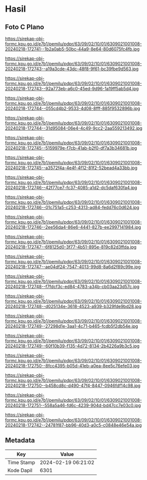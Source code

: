# Hasil

## Foto C Plano

https://sirekap-obj-formc.kpu.go.id/e7b1/pemilu/pdpr/63/09/02/10/01/6309021001008-20240218-172741--1b2a0ab5-50bc-44a9-8e64-80d6075fc4fb.jpg

https://sirekap-obj-formc.kpu.go.id/e7b1/pemilu/pdpr/63/09/02/10/01/6309021001008-20240218-172743--a19a3cde-43dc-48f8-9f61-bc39fbe9d563.jpg

https://sirekap-obj-formc.kpu.go.id/e7b1/pemilu/pdpr/63/09/02/10/01/6309021001008-20240218-172743--92a773eb-a6c0-45ed-9d96-1a19ff5ab5d4.jpg

https://sirekap-obj-formc.kpu.go.id/e7b1/pemilu/pdpr/63/09/02/10/01/6309021001008-20240218-172744--055cd4b2-9533-4d08-8fff-885f9532896b.jpg

https://sirekap-obj-formc.kpu.go.id/e7b1/pemilu/pdpr/63/09/02/10/01/6309021001008-20240218-172744--31d95084-06e4-4c49-9cc2-2aa559213492.jpg

https://sirekap-obj-formc.kpu.go.id/e7b1/pemilu/pdpr/63/09/02/10/01/6309021001008-20240218-172745--5159979e-f7cb-41ab-b2f0-df7a3b34681b.jpg

https://sirekap-obj-formc.kpu.go.id/e7b1/pemilu/pdpr/63/09/02/10/01/6309021001008-20240218-172745--a3572f4a-4e4f-4f12-81f2-52bead4a33bb.jpg

https://sirekap-obj-formc.kpu.go.id/e7b1/pemilu/pdpr/63/09/02/10/01/6309021001008-20240218-172746--42f77ce7-fc37-4085-a1d2-dc5daf630fa4.jpg

https://sirekap-obj-formc.kpu.go.id/e7b1/pemilu/pdpr/63/09/02/10/01/6309021001008-20240218-172746--01c751a5-c253-4313-ad84-fedd76c0d624.jpg

https://sirekap-obj-formc.kpu.go.id/e7b1/pemilu/pdpr/63/09/02/10/01/6309021001008-20240218-172746--2ee56da4-86e6-4441-827b-ee2997141984.jpg

https://sirekap-obj-formc.kpu.go.id/e7b1/pemilu/pdpr/63/09/02/10/01/6309021001008-20240218-172747--6f8125d0-3f77-4b51-895e-819c82d3ffda.jpg

https://sirekap-obj-formc.kpu.go.id/e7b1/pemilu/pdpr/63/09/02/10/01/6309021001008-20240218-172747--ae04df24-7547-4013-99d8-8a6d2f89c99e.jpg

https://sirekap-obj-formc.kpu.go.id/e7b1/pemilu/pdpr/63/09/02/10/01/6309021001008-20240218-172748--f7fdcf3c-ed84-4783-a34b-cb03aa23d57c.jpg

https://sirekap-obj-formc.kpu.go.id/e7b1/pemilu/pdpr/63/09/02/10/01/6309021001008-20240218-172748--d025134e-3618-4523-a939-b329fde9bd28.jpg

https://sirekap-obj-formc.kpu.go.id/e7b1/pemilu/pdpr/63/09/02/10/01/6309021001008-20240218-172749--27298d1e-3aa1-4c71-b465-fcdb5f2db54e.jpg

https://sirekap-obj-formc.kpu.go.id/e7b1/pemilu/pdpr/63/09/02/10/01/6309021001008-20240218-172749--60f10b39-f135-4d72-8134-2b4226a9b3c5.jpg

https://sirekap-obj-formc.kpu.go.id/e7b1/pemilu/pdpr/63/09/02/10/01/6309021001008-20240218-172750--8fcc4395-b05d-41eb-a0ea-8ee5c76efe03.jpg

https://sirekap-obj-formc.kpu.go.id/e7b1/pemilu/pdpr/63/09/02/10/01/6309021001008-20240218-172750--b458cd8c-d490-47f4-8447-0946fdf14c98.jpg

https://sirekap-obj-formc.kpu.go.id/e7b1/pemilu/pdpr/63/09/02/10/01/6309021001008-20240218-172751--558a5a46-fd6c-4239-904d-bd47cc7e03c0.jpg

https://sirekap-obj-formc.kpu.go.id/e7b1/pemilu/pdpr/63/09/02/10/01/6309021001008-20240218-172742--24781f87-bb96-40d3-a0c5-c0848e46e54a.jpg


## Metadata

| Key        | Value               |
| ---------- | ------------------- |
| Time Stamp | 2024-02-19 06:21:02 |
| Kode Dapil | 6301                |



